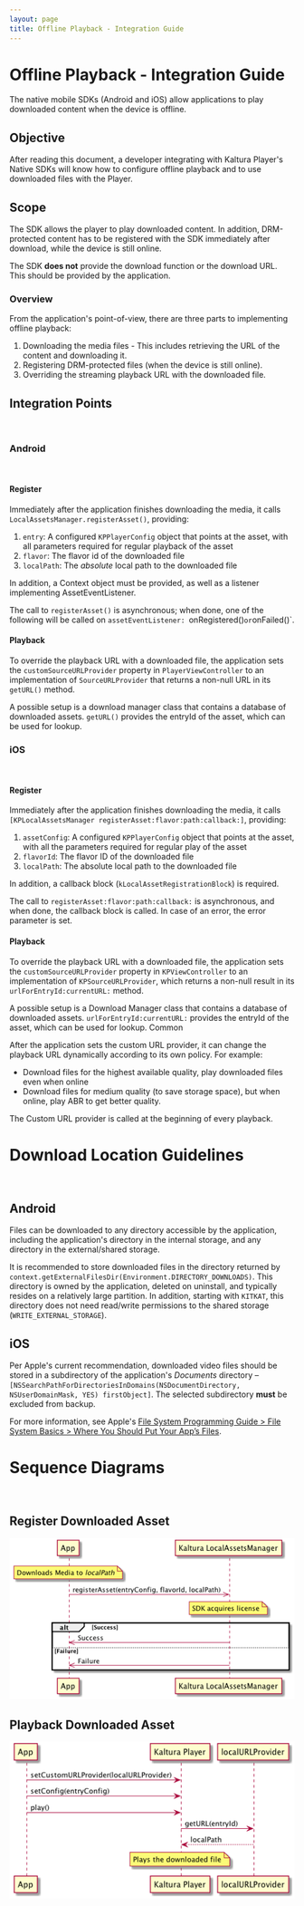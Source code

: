 ```yaml
---
layout: page
title: Offline Playback - Integration Guide
---
```


# Offline Playback - Integration Guide

The native mobile SDKs (Android and iOS) allow applications to play downloaded content when the device is offline.



## Objective
After reading this document, a developer integrating with Kaltura Player's Native SDKs will know how to configure offline playback and to use downloaded files with the Player.


## Scope
The SDK allows the player to play downloaded content. In addition, DRM-protected content has to be registered with the SDK immediately after download, while the device is still online.

The SDK **does not** provide the download function or the download URL. This should be provided by the application.

### Overview
From the application's point-of-view, there are three parts to implementing offline playback:

1. Downloading the media files - This includes retrieving the URL of the content and downloading it.
2. Registering DRM-protected files (when the device is still online).
3. Overriding the streaming playback URL with the downloaded file.

## Integration Points
&nbsp;
### Android
&nbsp;
#### Register
Immediately after the application finishes downloading the media, it calls `LocalAssetsManager.registerAsset()`, providing:

1. `entry`: A configured `KPPlayerConfig` object that points at the asset, with all  parameters required for regular playback of the asset
2. `flavor`: The flavor id of the downloaded file
3. `localPath`: The *absolute* local path to the downloaded file

In addition, a Context object must be provided, as well as a listener implementing AssetEventListener.

The call to `registerAsset()` is asynchronous; when done, one of the following will be called on `assetEventListener: `onRegistered()` or `onFailed()`.
#### Playback
To override the playback URL with a downloaded file, the application sets the `customSourceURLProvider` property in `PlayerViewController` to an implementation of `SourceURLProvider` that returns a non-null URL in its `getURL()` method.

A possible setup is a download manager class that contains a database of downloaded assets. `getURL()` provides the entryId of the asset, which can be used for lookup.

### iOS
&nbsp;

#### Register

Immediately after the application finishes downloading the media, it calls `[KPLocalAssetsManager registerAsset:flavor:path:callback:]`, providing:

1. `assetConfig`: A configured `KPPlayerConfig` object that points at the asset, with all the parameters required for regular play of the asset
2. `flavorId`: The flavor ID of the downloaded file
3. `localPath`: The absolute local path to the downloaded file

In addition, a callback block (`kLocalAssetRegistrationBlock`) is required.

The call to `registerAsset:flavor:path:callback:` is asynchronous, and when done, the callback block is called. In case of an error, the error parameter is set.

#### Playback

To override the playback URL with a downloaded file, the application sets the `customSourceURLProvider` property in `KPViewController` to an implementation of `KPSourceURLProvider`, which returns a non-null result in its `urlForEntryId:currentURL:` method.

A possible setup is a Download Manager class that contains a database of downloaded assets. `urlForEntryId:currentURL:` provides the entryId of the asset, which can be used for lookup.
Common

After the application sets the custom URL provider, it can change the playback URL dynamically according to its own policy. For example:

* Download files for the highest available quality, play downloaded files even when online
* Download files for medium quality (to save storage space), but when online, play ABR to get better quality.

The Custom URL provider is called at the beginning of every playback.

# Download Location Guidelines
&nbsp;

## Android

Files can be downloaded to any directory accessible by the application, including the application's directory in the internal storage, and any directory in the external/shared storage.

It is recommended to store downloaded files in the directory returned by `context.getExternalFilesDir(Environment.DIRECTORY_DOWNLOADS)`. This directory is owned by the application, deleted on uninstall, and typically resides on a relatively large partition. In addition, starting with `KITKAT`, this directory does not need read/write permissions to the shared storage (`WRITE_EXTERNAL_STORAGE`).

## iOS
Per Apple's current recommendation, downloaded video files should be stored in a subdirectory of the application's *Documents* directory – `[NSSearchPathForDirectoriesInDomains(NSDocumentDirectory, NSUserDomainMask, YES) firstObject]`. The selected subdirectory **must** be excluded from backup.

For more information, see Apple's [File System Programming Guide > File System Basics > Where You Should Put Your App’s Files](https://developer.apple.com/library/ios/documentation/FileManagement/Conceptual/FileSystemProgrammingGuide/FileSystemOverview/FileSystemOverview.html#//apple_ref/doc/uid/TP40010672-CH2-SW28).

# Sequence Diagrams
&nbsp;

## Register Downloaded Asset
![Register](Offline-Register.png)

## Playback Downloaded Asset
![Playback](Offline-Playback.png)
